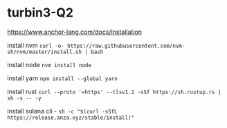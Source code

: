 # turbin3-Q2

https://www.anchor-lang.com/docs/installation


install nvm ```curl -o- https://raw.githubusercontent.com/nvm-sh/nvm/master/install.sh | bash```

install node ```nvm install node```

install yarn ```npm install --global yarn```

install rust ```curl --proto '=https' --tlsv1.2 -sSf https://sh.rustup.rs | sh -s -- -y```

install solana cli - ```sh -c "$(curl -sSfL https://release.anza.xyz/stable/install)"```